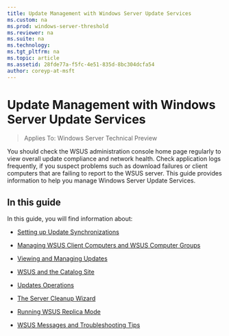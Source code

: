 ```yaml
---
title: Update Management with Windows Server Update Services
ms.custom: na
ms.prod: windows-server-threshold
ms.reviewer: na
ms.suite: na
ms.technology: 
ms.tgt_pltfrm: na
ms.topic: article
ms.assetid: 28fde77a-f5fc-4e51-835d-8bc304dcfa54
author: coreyp-at-msft
---
```

# Update Management with Windows Server Update Services

>Applies To: Windows Server Technical Preview

You should check the WSUS administration console home page regularly to view overall update compliance and network health. Check application logs frequently, if you suspect problems such as download failures or client computers that are failing to report to the WSUS server. This guide provides information to help you manage Windows Server Update Services.  
  
## In this guide  
In this guide, you will find information about:  
  
-   [Setting up Update Synchronizations](Setting-up-Update-Synchronizations.md)  
  
-   [Managing WSUS Client Computers and WSUS Computer Groups](Managing-WSUS-Client-Computers-and-WSUS-Computer-Groups.md)  
  
-   [Viewing and Managing Updates](Viewing-and-Managing-Updates.md)  
  
-   [WSUS and the Catalog Site](WSUS-and-the-Catalog-Site.md)  
  
-   [Updates Operations](Updates-Operations.md)  
  
-   [The Server Cleanup Wizard](The-Server-Cleanup-Wizard.md)  
  
-   [Running WSUS Replica Mode](Running-WSUS-Replica-Mode.md)  
  
-   [WSUS Messages and Troubleshooting Tips](WSUS-Messages-and-Troubleshooting-Tips.md)  
  

